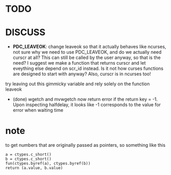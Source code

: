 # TODO

# DISCUSS
 
- __PDC_LEAVEOK__: change leaveok so that it actually behaves like ncurses, not sure why we need to use PDC_LEAVEOK, and do we actually need curscr at all? This can still be called by the user anyway, so that is the need? I suggest we make a function that returns curscr and let eveything else depend on scr_id instead. Is it not how curses functions are designed to start with anyway? Also, curscr is in ncurses too!

try leaving out this gimmicky variable and rely solely on the function leaveok

- (done) wgetch and mvwgetch now return error if the return key = -1. Upon inspecting halfdelay, it looks like -1 corresponds to the value for error when waiting time

# note

to get numbers that are originally passed as pointers, so something like this

    a = ctypes.c_short()
    b = ctypes.c_short()
    fun(ctypes.byref(a), ctypes.byref(b))
    return (a.value, b.value)